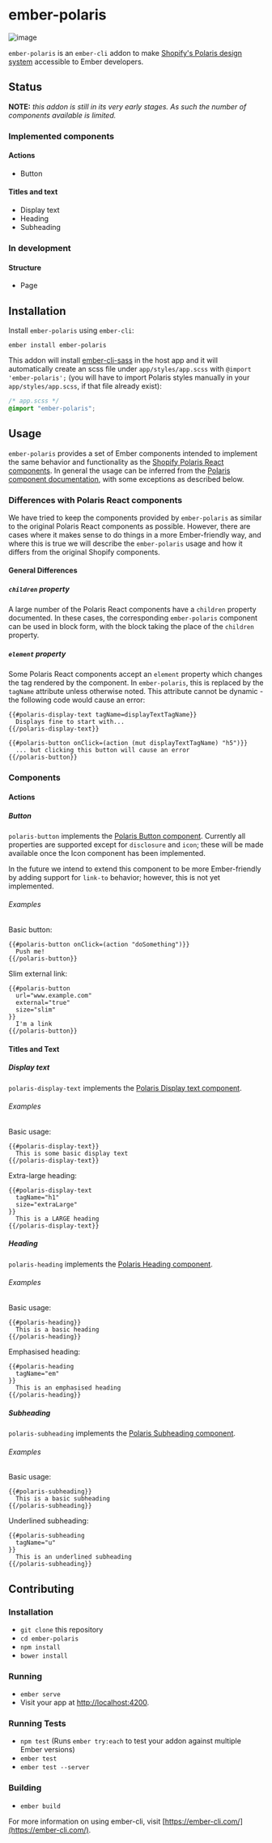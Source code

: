 # ember-polaris

![image](https://user-images.githubusercontent.com/5737342/26935493-c8c81c76-4c74-11e7-90dd-ff8b0fdc434e.png)

`ember-polaris` is an `ember-cli` addon to make [Shopify's Polaris design system](https://polaris.shopify.com/) accessible to Ember developers.

## Status

**NOTE:** _this addon is still in its very early stages. As such the number of components available is limited._

### Implemented components

#### Actions
- Button

#### Titles and text
- Display text
- Heading
- Subheading

### In development

#### Structure
 - Page

## Installation

Install `ember-polaris` using `ember-cli`:

```
ember install ember-polaris
```

This addon will install [ember-cli-sass](https://github.com/aexmachina/ember-cli-sass/) in the host app and it will automatically create an scss file under `app/styles/app.scss` with `@import 'ember-polaris';` (you will have to import Polaris styles manually in your `app/styles/app.scss`, if that file already exist):

```css
/* app.scss */
@import "ember-polaris";
```

## Usage

`ember-polaris` provides a set of Ember components intended to implement the same behavior and functionality as the [Shopify Polaris React components](https://github.com/Shopify/polaris). In general the usage can be inferred from the [Polaris component documentation](https://polaris.shopify.com/components/get-started), with some exceptions as described below.

### Differences with Polaris React components

We have tried to keep the components provided by `ember-polaris` as similar to the original Polaris React components as possible. However, there are cases where it makes sense to do things in a more Ember-friendly way, and where this is true we will describe the `ember-polaris` usage and how it differs from the original Shopify components.

#### General Differences

##### `children` property
A large number of the Polaris React components have a `children` property documented. In these cases, the corresponding `ember-polaris` component can be used in block form, with the block taking the place of the `children` property.

##### `element` property
Some Polaris React components accept an `element` property which changes the tag rendered by the component. In `ember-polaris`, this is replaced by the `tagName` attribute unless otherwise noted. This attribute cannot be dynamic - the following code would cause an error:

```
{{#polaris-display-text tagName=displayTextTagName}}
  Displays fine to start with...
{{/polaris-display-text}}

{{#polaris-button onClick=(action (mut displayTextTagName) "h5")}}
  ... but clicking this button will cause an error
{{/polaris-button}}
```

### Components

#### Actions

##### Button
`polaris-button` implements the [Polaris Button component](https://polaris.shopify.com/components/actions/button). Currently all properties are supported except for `disclosure` and `icon`; these will be made available once the Icon component has been implemented.

In the future we intend to extend this component to be more Ember-friendly by adding support for `link-to` behavior; however, this is not yet implemented.

###### Examples

Basic button:
```
{{#polaris-button onClick=(action "doSomething")}}
  Push me!
{{/polaris-button}}
```

Slim external link:
```
{{#polaris-button
  url="www.example.com"
  external="true"
  size="slim"
}}
  I'm a link
{{/polaris-button}}
```

#### Titles and Text

##### Display text
`polaris-display-text` implements the [Polaris Display text component](https://polaris.shopify.com/components/titles-and-text/display-text).

###### Examples

Basic usage:
```
{{#polaris-display-text}}
  This is some basic display text
{{/polaris-display-text}}
```

Extra-large heading:
```
{{#polaris-display-text
  tagName="h1"
  size="extraLarge"
}}
  This is a LARGE heading
{{/polaris-display-text}}
```

##### Heading
`polaris-heading` implements the [Polaris Heading component](https://polaris.shopify.com/components/titles-and-text/heading).

###### Examples

Basic usage:
```
{{#polaris-heading}}
  This is a basic heading
{{/polaris-heading}}
```

Emphasised heading:
```
{{#polaris-heading
  tagName="em"
}}
  This is an emphasised heading
{{/polaris-heading}}
```

##### Subheading
`polaris-subheading` implements the [Polaris Subheading component](https://polaris.shopify.com/components/titles-and-text/subheading).

###### Examples

Basic usage:
```
{{#polaris-subheading}}
  This is a basic subheading
{{/polaris-subheading}}
```

Underlined subheading:
```
{{#polaris-subheading
  tagName="u"
}}
  This is an underlined subheading
{{/polaris-subheading}}
```

## Contributing
### Installation

* `git clone` this repository
* `cd ember-polaris`
* `npm install`
* `bower install`

### Running

* `ember serve`
* Visit your app at [http://localhost:4200](http://localhost:4200).

### Running Tests

* `npm test` (Runs `ember try:each` to test your addon against multiple Ember versions)
* `ember test`
* `ember test --server`

### Building

* `ember build`

For more information on using ember-cli, visit [https://ember-cli.com/](https://ember-cli.com/).
